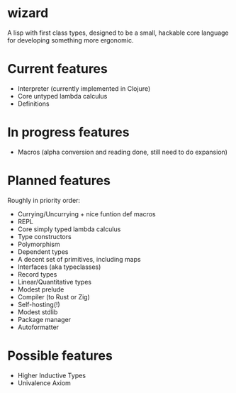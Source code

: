 # wizard
A lisp with first class types, designed to be a small, hackable core language
for developing something more ergonomic.

# Current features
* Interpreter (currently implemented in Clojure)
* Core untyped lambda calculus
* Definitions

# In progress features
* Macros (alpha conversion and reading done, still need to do expansion)

# Planned features
Roughly in priority order:
* Currying/Uncurrying + nice funtion def macros
* REPL
* Core simply typed lambda calculus
* Type constructors
* Polymorphism
* Dependent types
* A decent set of primitives, including maps
* Interfaces (aka typeclasses)
* Record types
* Linear/Quantitative types
* Modest prelude
* Compiler (to Rust or Zig)
* Self-hosting(!)
* Modest stdlib
* Package manager
* Autoformatter

# Possible features
* Higher Inductive Types
* Univalence Axiom
